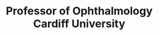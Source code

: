 ---
name: James E Morgan MA DPhil FRCOphth 
photo: '/img/James.jpg'
title: Professor of Ophthalmology<br> Cardiff University 
---